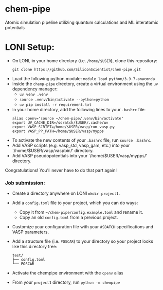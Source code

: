 # chem-pipe
Atomic simulation pipeline utilizing quantum calculations and ML interatomic potentials

# LONI Setup:
- On LONI, in your home directory (i.e. `/home/$USER`), clone this repository:
    ```
    git clone https://github.com/SiliconScientist/chem-pipe.git
    ```
- Load the following python module: `module load python/3.9.7-anaconda`
- Inside the `chemp-pipe` directory, create a virtual environment using the `uv` dependency manager:
    - `uv venv .venv`
    - `source .venv/bin/activate --python=python`
    - `uv pip install -r requirement.txt`
- In your home directory, add the following lines to your `.bashrc` file:
    ```
    alias cpenv='source ~/chem-pipe/.venv/bin/activate'
    export UV_CACHE_DIR=/scratch/$USER/.cache/uv
    export VASP_SCRIPT=/home/$USER/vasp/run_vasp.py
    export VASP_PP_PATH=/home/$USER/vasp/mypps
    ```
- To activate the new contents of your `.bashrc` file, run `source .bashrc`.
- Add VASP scripts (e.g. vasp_std, vasp_gam, etc.) into your `/home/$USER/vasp/vaspbin/' directory.
- Add VASP pseudopotentials into your `/home/$USER/vasp/mypps/' directory.

Congratulations! You'll never have to do that part again!

### Job submission:
- Create a directory anywhere on LONI `mkdir project1`.
- Add a `config.toml` file to your project, which you can do ways:
    - Copy it from `~/chem-pipe/config.example.toml` and rename it.
    - Copy an old `config.toml` from a previous project.

- Customize your configuration file with your `#SBATCH` specifications and VASP parameters.
- Add a structure file (i.e. `POSCAR`) to your directory so your project looks like this directory tree:
    ```
    test/
    ├── config.toml
    └── POSCAR
    ```
- Activate the chempipe environment with the `cpenv` alias
- From your `project1` directory, run `python -m chempipe`


